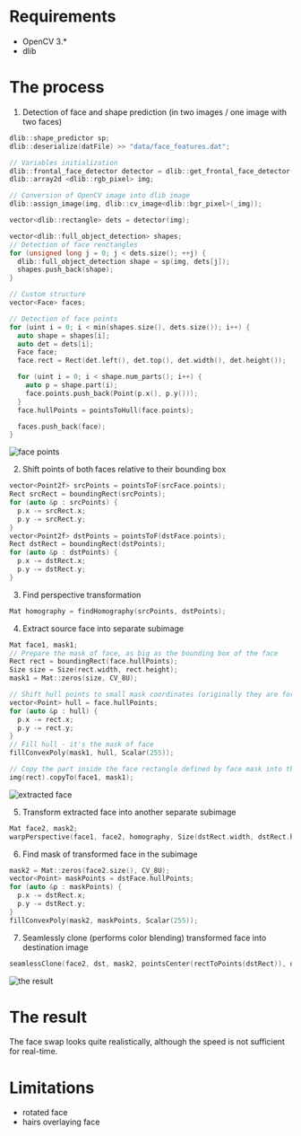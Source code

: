 # Requirements

* OpenCV 3.*
* dlib

# The process

1. Detection of face and shape prediction (in two images / one image with two faces)

```c++
dlib::shape_predictor sp;
dlib::deserialize(datFile) >> "data/face_features.dat";

// Variables initialization
dlib::frontal_face_detector detector = dlib::get_frontal_face_detector();
dlib::array2d <dlib::rgb_pixel> img;

// Conversion of OpenCV image into dlib image
dlib::assign_image(img, dlib::cv_image<dlib::bgr_pixel>(_img));

vector<dlib::rectangle> dets = detector(img);

vector<dlib::full_object_detection> shapes;
// Detection of face renctangles
for (unsigned long j = 0; j < dets.size(); ++j) {
  dlib::full_object_detection shape = sp(img, dets[j]);
  shapes.push_back(shape);
}

// Custom structure
vector<Face> faces;

// Detection of face points
for (uint i = 0; i < min(shapes.size(), dets.size()); i++) {
  auto shape = shapes[i];
  auto det = dets[i];
  Face face;
  face.rect = Rect(det.left(), det.top(), det.width(), det.height());

  for (uint i = 0; i < shape.num_parts(); i++) {
    auto p = shape.part(i);
    face.points.push_back(Point(p.x(), p.y()));
  }
  face.hullPoints = pointsToHull(face.points);

  faces.push_back(face);
}
```

![face points]()

2. Shift points of both faces relative to their bounding box

```c++
vector<Point2f> srcPoints = pointsToF(srcFace.points);
Rect srcRect = boundingRect(srcPoints);
for (auto &p : srcPoints) {
  p.x -= srcRect.x;
  p.y -= srcRect.y;
}
vector<Point2f> dstPoints = pointsToF(dstFace.points);
Rect dstRect = boundingRect(dstPoints);
for (auto &p : dstPoints) {
  p.x -= dstRect.x;
  p.y -= dstRect.y;
}
```

3. Find perspective transformation

```c++
Mat homography = findHomography(srcPoints, dstPoints);
```

4. Extract source face into separate subimage

```c++
Mat face1, mask1;
// Prepare the mask of face, as big as the bounding box of the face
Rect rect = boundingRect(face.hullPoints);
Size size = Size(rect.width, rect.height);
mask1 = Mat::zeros(size, CV_8U);

// Shift hull points to small mask coordinates (originally they are for the full image)
vector<Point> hull = face.hullPoints;
for (auto &p : hull) {
  p.x -= rect.x;
  p.y -= rect.y;
}
// Fill hull - it's the mask of face
fillConvexPoly(mask1, hull, Scalar(255));

// Copy the part inside the face rectangle defined by face mask into the output
img(rect).copyTo(face1, mask1);
```

![extracted face]()

5. Transform extracted face into another separate subimage

```c++
Mat face2, mask2;
warpPerspective(face1, face2, homography, Size(dstRect.width, dstRect.height));
```

6. Find mask of transformed face in the subimage
	
```c++
mask2 = Mat::zeros(face2.size(), CV_8U);
vector<Point> maskPoints = dstFace.hullPoints;
for (auto &p : maskPoints) {
  p.x -= dstRect.x;
  p.y -= dstRect.y;
}
fillConvexPoly(mask2, maskPoints, Scalar(255));
```

7. Seamlessly clone (performs color blending) transformed face into destination image

```c++
seamlessClone(face2, dst, mask2, pointsCenter(rectToPoints(dstRect)), dst, NORMAL_CLONE);
```

![the result]()

# The result

The face swap looks quite realistically, although the speed is not sufficient for real-time.

# Limitations

* rotated face
* hairs overlaying face
